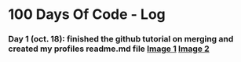 # 100 Days Of Code - Log

### Day 1 (oct. 18):  finished the github tutorial on merging and created my profiles readme.md file [Image 1](https://media.discordapp.net/attachments/697124514982527086/1032081421063438336/unknown.png?width=902&height=655) [Image 2](https://media.discordapp.net/attachments/697124514982527086/1032081421545775114/unknown.png?width=1440&height=380)
